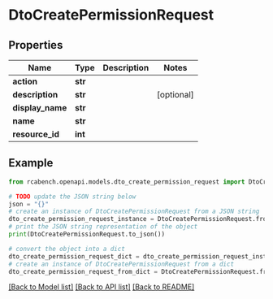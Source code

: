 # DtoCreatePermissionRequest


## Properties

Name | Type | Description | Notes
------------ | ------------- | ------------- | -------------
**action** | **str** |  | 
**description** | **str** |  | [optional] 
**display_name** | **str** |  | 
**name** | **str** |  | 
**resource_id** | **int** |  | 

## Example

```python
from rcabench.openapi.models.dto_create_permission_request import DtoCreatePermissionRequest

# TODO update the JSON string below
json = "{}"
# create an instance of DtoCreatePermissionRequest from a JSON string
dto_create_permission_request_instance = DtoCreatePermissionRequest.from_json(json)
# print the JSON string representation of the object
print(DtoCreatePermissionRequest.to_json())

# convert the object into a dict
dto_create_permission_request_dict = dto_create_permission_request_instance.to_dict()
# create an instance of DtoCreatePermissionRequest from a dict
dto_create_permission_request_from_dict = DtoCreatePermissionRequest.from_dict(dto_create_permission_request_dict)
```
[[Back to Model list]](../README.md#documentation-for-models) [[Back to API list]](../README.md#documentation-for-api-endpoints) [[Back to README]](../README.md)


